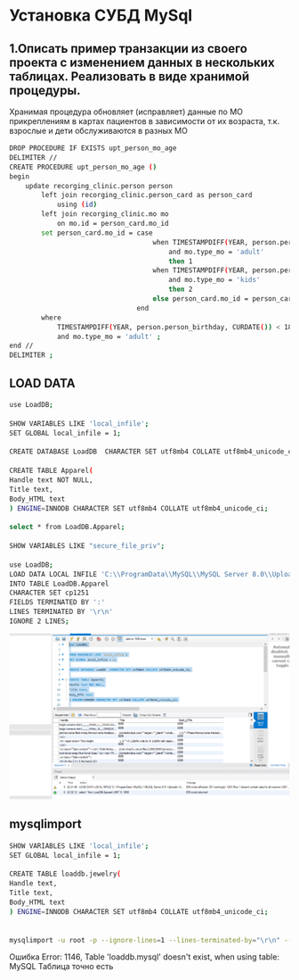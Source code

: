 # Установка СУБД MySql

## 1.Описать пример транзакции из своего проекта с изменением данных в нескольких таблицах. Реализовать в виде хранимой процедуры.
Хранимая процедура обновляет (исправляет) данные по МО прикреплениям в картах пациентов в зависимости от их возраста, т.к. взрослые и дети обслуживаются в разных МО

```sh
DROP PROCEDURE IF EXISTS upt_person_mo_age
DELIMITER //
CREATE PROCEDURE upt_person_mo_age ()
begin
    update recorging_clinic.person person
		left join recorging_clinic.person_card as person_card 
			using (id)
		left join recorging_clinic.mo mo 
			on mo.id = person_card.mo_id
		set person_card.mo_id = case 
									when TIMESTAMPDIFF(YEAR, person.person_birthday, CURDATE()) < 18 
										and mo.type_mo = 'adult'
										then 1
									when TIMESTAMPDIFF(YEAR, person.person_birthday, CURDATE()) >= 18
										and mo.type_mo = 'kids'
										then 2
									else person_card.mo_id = person_card.mo_id
								end                    
		where 
			TIMESTAMPDIFF(YEAR, person.person_birthday, CURDATE()) < 18 
            and mo.type_mo = 'adult' ;
end //
DELIMITER ;
```
## LOAD DATA

```sh 
use LoadDB;

SHOW VARIABLES LIKE 'local_infile';
SET GLOBAL local_infile = 1;

CREATE DATABASE LoadDB  CHARACTER SET utf8mb4 COLLATE utf8mb4_unicode_ci;

CREATE TABLE Apparel(
Handle text NOT NULL,
Title text,
Body_HTML text
) ENGINE=INNODB CHARACTER SET utf8mb4 COLLATE utf8mb4_unicode_ci;

select * from LoadDB.Apparel;

SHOW VARIABLES LIKE "secure_file_priv";

use LoadDB;
LOAD DATA LOCAL INFILE 'C:\\ProgramData\\MySQL\\MySQL Server 8.0\\Uploads\\Apparel.csv'
INTO TABLE LoadDB.Apparel
CHARACTER SET cp1251
FIELDS TERMINATED BY ':'
LINES TERMINATED BY '\r\n'
IGNORE 2 LINES;
```

![Рис 1](https://github.com/khommy/otus_database/blob/main/25_Транзакции_MVCC_ACID/image/step1.PNG)

## mysqlimport

```sh
SHOW VARIABLES LIKE 'local_infile';
SET GLOBAL local_infile = 1;

CREATE TABLE loaddb.jewelry(
Handle text,
Title text,
Body_HTML text
) ENGINE=INNODB CHARACTER SET utf8mb4 COLLATE utf8mb4_unicode_ci;


mysqlimport -u root -p --ignore-lines=1 --lines-terminated-by="\r\n" --ignore loaddb 'C:\\ProgramData\\MySQL\\MySQL Server 8.0\\Uploads\\jewelry.csv'
```

Ошибка Error: 1146, Table 'loaddb.mysql' doesn't exist, when using table: MySQL Таблица точно есть 

  
